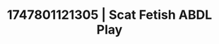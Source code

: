 ---
categories:
- Dirty inner voice
- NSFW AI art
- Eco-erotica
- Simple sex
- Mindful sex
image: /assets/images/1747801121305.jpg
layout: post
seo:
  description: Featured content with artistic Scat Fetish, ABDL Play. HD images available.
  keywords: Scat Fetish, ABDL Play
  og_image: /assets/images/1747801121305.jpg
  schema_type: VisualArtwork
tags:
- ABDL Play
- '#1747801121305'
- Scat Fetish
title: 1747801121305 | Scat Fetish ABDL Play
---